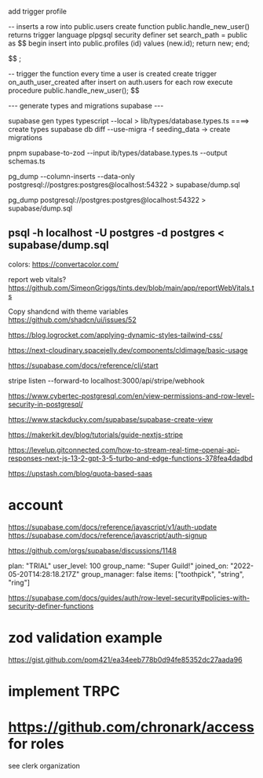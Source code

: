 add trigger profile

-- inserts a row into public.users
create function public.handle_new_user()
returns trigger
language plpgsql
security definer set search_path = public
as $$
begin
insert into public.profiles (id)
values (new.id);
return new;
end;

$$
;

-- trigger the function every time a user is created
create trigger on_auth_user_created
  after insert on auth.users
  for each row execute procedure public.handle_new_user();
$$

--- generate types and migrations supabase ---

supabase gen types typescript --local > lib/types/database.types.ts ====> create types
supabase db diff --use-migra -f seeding_data -> create migrations

pnpm supabase-to-zod --input ib/types/database.types.ts --output schemas.ts

pg_dump --column-inserts --data-only postgresql://postgres:postgres@localhost:54322 > supabase/dump.sql

pg_dump postgresql://postgres:postgres@localhost:54322 > supabase/dump.sql

psql -h localhost -U postgres -d postgres < supabase/dump.sql
---

colors: https://convertacolor.com/

report web vitals? https://github.com/SimeonGriggs/tints.dev/blob/main/app/reportWebVitals.ts

Copy shandcnd with theme variables
https://github.com/shadcn/ui/issues/52

https://blog.logrocket.com/applying-dynamic-styles-tailwind-css/

https://next-cloudinary.spacejelly.dev/components/cldimage/basic-usage

https://supabase.com/docs/reference/cli/start

stripe listen --forward-to localhost:3000/api/stripe/webhook

https://www.cybertec-postgresql.com/en/view-permissions-and-row-level-security-in-postgresql/

https://www.stackducky.com/supabase/supabase-create-view

https://makerkit.dev/blog/tutorials/guide-nextjs-stripe

https://levelup.gitconnected.com/how-to-stream-real-time-openai-api-responses-next-js-13-2-gpt-3-5-turbo-and-edge-functions-378fea4dadbd

https://upstash.com/blog/quota-based-saas

# account

https://supabase.com/docs/reference/javascript/v1/auth-update
https://supabase.com/docs/reference/javascript/auth-signup

https://github.com/orgs/supabase/discussions/1148

plan: "TRIAL"
user_level: 100
group_name: "Super Guild!"
joined_on: "2022-05-20T14:28:18.217Z"
group_manager: false
items: ["toothpick", "string", "ring"]

https://supabase.com/docs/guides/auth/row-level-security#policies-with-security-definer-functions

# zod validation example

https://gist.github.com/pom421/ea34eeb778b0d94fe85352dc27aada96

# implement TRPC

# https://github.com/chronark/access for roles

<!-- https://github.com/clerkinc/use-stripe-subscription-demo -->
<!-- https://www.tinybird.co/blog-posts/dev-qa-global-api-latency-chronark -->

see clerk organization
